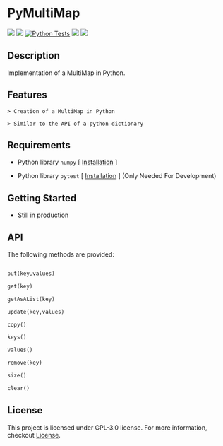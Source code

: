 # PyMultiMap

![](https://img.shields.io/badge/License-GPL%20v3.0-red)
![](https://img.shields.io/badge/Version-v1.0-yellow)
[![Python Tests](https://github.com/BenSt099/PyMultiMap/actions/workflows/main.yml/badge.svg)](https://github.com/BenSt099/PyMultiMap/actions/workflows/main.yml)
![](https://img.shields.io/badge/lang-242663?style=flat&logo=Python)
![](https://img.shields.io/badge/PyMultiMap-47bfd1?style=flat&logo=Git-Extensions)

## Description

Implementation of a MultiMap in Python.

## Features

    > Creation of a MultiMap in Python

    > Similar to the API of a python dictionary

## Requirements

- Python library `numpy` [ [Installation](https://numpy.org/install/) ]

- Python library `pytest` [ [Installation](https://docs.pytest.org/en/latest/getting-started.html#get-started) ] (Only Needed For Development)

## Getting Started

- Still in production

## API

The following methods are provided:

```python

put(key,values)

get(key)

getAsAList(key)

update(key,values)

copy()

keys()

values()

remove(key)

size()

clear()

```

## License

This project is licensed under GPL-3.0 license. For more information, checkout [License](https://github.com/BenSt099/PyMultiMap/blob/main/LICENSE).
